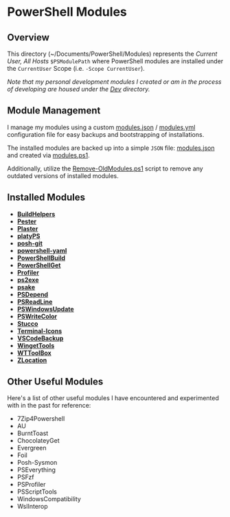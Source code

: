 # PowerShell Modules

## Overview

This directory (~/Documents/PowerShell/Modules) represents the *Current User, All Hosts* `$PSModulePath` where PowerShell modules are installed under the `CurrentUser` Scope (i.e. `-Scope CurrentUser`).

*Note that my personal development modules I created or am in the process of developing are housed under the [Dev](../Dev) directory.*

## Module Management

I manage my modules using a custom [modules.json](modules.json) / [modules.yml](modules.yml) configuration file for easy backups and bootstrapping of installations.

The installed modules are backed up into a simple `JSON` file: [modules.json](modules.json) and created via [modules.ps1](modules.ps1).

Additionally, utilize the [Remove-OldModules.ps1](Remove-OldModules.ps1) script to remove any outdated versions of installed modules.

## Installed Modules

- [**BuildHelpers**](BuildHelpers)
- [**Pester**](Pester)
- [**Plaster**](Plaster)
- [**platyPS**](platyPS)
- [**posh-git**](posh-git)
- [**powershell-yaml**](powershell-yaml)
- [**PowerShellBuild**](PowerShellBuild)
- [**PowerShellGet**](PowerShellGet)
- [**Profiler**](Profiler)
- [**ps2exe**](ps2exe)
- [**psake**](psake)
- [**PSDepend**](PSDepend)
- [**PSReadLine**](PSReadLine)
- [**PSWindowsUpdate**](PSWindowsUpdate)
- [**PSWriteColor**](PSWriteColor)
- [**Stucco**](Stucco)
- [**Terminal-Icons**](Terminal-Icons)
- [**VSCodeBackup**](VSCodeBackup)
- [**WingetTools**](WingetTools)
- [**WTToolBox**](WTToolBox)
- [**ZLocation**](ZLocation)

## Other Useful Modules

Here's a list of other useful modules I have encountered and experimented with in the past for reference:

- 7Zip4Powershell
- AU
- BurntToast
- ChocolateyGet
- Evergreen
- Foil
- Posh-Sysmon
- PSEverything
- PSFzf
- PSProfiler
- PSScriptTools
- WindowsCompatibility
- WslInterop
